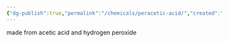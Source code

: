```yaml
---
{"dg-publish":true,"permalink":"/chemicals/peracetic-acid/","created":"2025-01-07T15:27:07.263-06:00"}
---
```


made from acetic acid and hydrogen peroxide 